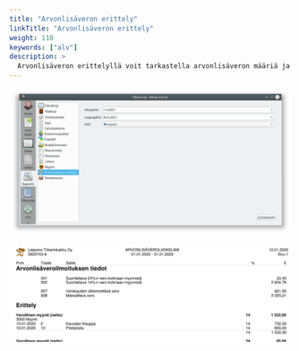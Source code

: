 ```yaml
---
title: "Arvonlisäveron erittely"
linkTitle: "Arvonlisäveron erittely"
weight: 110
keywords: ["alv"]
description: >
  Arvonlisäveron erittelyllä voit tarkastella arvonlisäveron määriä ja arvonlisäverollisia kirjauksia myös kesken verokauden.
---
```


![](/img/fi/raportit/alvdlg.png)

![](/img/fi/raportit/alv.png)
